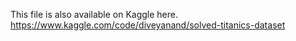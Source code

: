 This file is also available on Kaggle here. https://www.kaggle.com/code/diveyanand/solved-titanics-dataset
